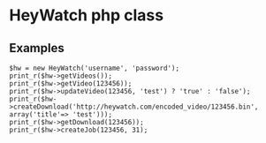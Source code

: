 HeyWatch php class
=============

Examples
-------------

    $hw = new HeyWatch('username', 'password');
    print_r($hw->getVideos());
    print_r($hw->getVideo(123456));
    print_r($hw->updateVideo(123456, 'test') ? 'true' : 'false');
    print_r($hw->createDownload('http://heywatch.com/encoded_video/123456.bin', array('title'=> 'test')));
    print_r($hw->getDownload(123456));
    print_r($hw->createJob(123456, 31);